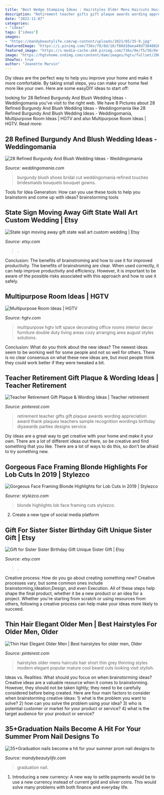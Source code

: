```yaml
---
title: "Best Wedge Stamping Ideas : Hairstyles Older Mens Haircuts Hair Short Thin Grey Thinning Styles Modern Elegant Popular Mature Cool Beard Cuts Looking Visit Stylish"
description: "Retirement teacher gifts gift plaque awards wording appreciation award thank plaques teachers sample recognition wordings birthday diyawards parties designs service"
date: "2022-11-07"
categories:
- "ideas"
tags: ["ideas"]
images:
- "https://mandybeautylife.com/wp-content/uploads/2021/05/35-9.jpg"
featuredImage: "https://i.pinimg.com/736x/f8/8d/10/f88d10aea49d73040826b49df6037dfb.jpg"
featured_image: "https://s-media-cache-ak0.pinimg.com/736x/0e/f5/50/0ef5503f76b07fc5393c56c352584543--teacher-retirement-gifts-best-music.jpg"
image: "https://hgtvhome.sndimg.com/content/dam/images/hgtv/fullset/2006/12/20/0/august_deskarea.jpg.rend.hgtvcom.966.725.suffix/1400939475958.jpeg"
ShowToc: true
author: "Jeanette Marvin"
---
```



Diy ideas are the perfect way to help you improve your home and make it more comfortable. By taking small steps, you can make your home feel more like your own. Here are some easyDIY ideas to start off: 

	

		
looking for 28 Refined Burgundy And Blush Wedding Ideas - Weddingomania you've visit to the right web. We have 8 Pictures about 28 Refined Burgundy And Blush Wedding Ideas - Weddingomania like 28 Refined Burgundy And Blush Wedding Ideas - Weddingomania, Multipurpose Room Ideas | HGTV and also Multipurpose Room Ideas | HGTV. Read more:
		
    
## 28 Refined Burgundy And Blush Wedding Ideas - Weddingomania

<img loading=lazy src="https://i.weddingomania.com/2016/08/16-laset-cut-burgundy-wedidng-shoes.jpg" onerror="this.onerror=null;this.src='https://tse3.mm.bing.net/th?id=OIP.b1H9LEMT14zSPoa3s7EpKAHaIQ&amp;pid=15.1';" alt="28 Refined Burgundy And Blush Wedding Ideas - Weddingomania">

_Source: weddingomania.com_

>burgundy blush shoes bridal cut weddingomania refined touches bridesmaids bouquets bouquet gowns. 

	

Tools for Idea Generation: How can you use these tools to help you brainstorm and come up with ideas?
brainstorming tools 
    
## State Sign Moving Away Gift State Wall Art Custom Wedding | Etsy

<img loading=lazy src="https://i.etsystatic.com/10795205/r/il/830758/1528155480/il_794xN.1528155480_boq3.jpg" onerror="this.onerror=null;this.src='https://tse2.mm.bing.net/th?id=OIP.m8gu92pKHTT2791kfLIQ2wHaJ4&amp;pid=15.1';" alt="State sign moving away gift state wall art custom wedding | Etsy">

_Source: etsy.com_

>. 

	

Conclusion: The benefits of brainstroming and how to use it for improved productivity.
The benefits of brainstroming are clear. When used correctly, it can help improve productivity and efficiency. However, it is important to be aware of the possible risks associated with this approach and how to use it safely.

    
## Multipurpose Room Ideas | HGTV

<img loading=lazy src="https://hgtvhome.sndimg.com/content/dam/images/hgtv/fullset/2006/12/20/0/august_deskarea.jpg.rend.hgtvcom.966.725.suffix/1400939475958.jpeg" onerror="this.onerror=null;this.src='https://tse3.mm.bing.net/th?id=OIP.zmC-qlJ1i6aOEBqX3jjOzQHaFj&amp;pid=15.1';" alt="Multipurpose Room Ideas | HGTV">

_Source: hgtv.com_

>multipurpose hgtv loft space decorating office rooms interior decor furniture double duty living areas cozy arranging area august styles solutions. 

	

Conclusion: What do you think about the new ideas?
The newest ideas seem to be working well for some people and not so well for others. There is no clear consensus on what these new ideas are, but most people think they could work better if they were tweaked a bit.

    
## Teacher Retirement Gift Plaque &amp; Wording Ideas | Teacher Retirement

<img loading=lazy src="https://s-media-cache-ak0.pinimg.com/736x/0e/f5/50/0ef5503f76b07fc5393c56c352584543--teacher-retirement-gifts-best-music.jpg" onerror="this.onerror=null;this.src='https://tse4.mm.bing.net/th?id=OIP.7HBroh2vcFpD6GWVHCpGRQHaJ_&amp;pid=15.1';" alt="Teacher Retirement Gift Plaque &amp; Wording Ideas | Teacher retirement">

_Source: pinterest.com_

>retirement teacher gifts gift plaque awards wording appreciation award thank plaques teachers sample recognition wordings birthday diyawards parties designs service. 

	

Diy ideas are a great way to get creative with your home and make it your own. There are a lot of different ideas out there, so be creative and find something that you like. There are a lot of ways to do this, so don't be afraid to try something new.

    
## Gorgeous Face Framing Blonde Highlights For Lob Cuts In 2019 | Stylezco

<img loading=lazy src="https://i1.wp.com/www.stylezco.com/wp-content/uploads/2019/04/Face-Framing-Blonde-Highlights-for-Lob-Cuts.jpeg?fit=593%2C798&amp;ssl=1" onerror="this.onerror=null;this.src='https://tse4.mm.bing.net/th?id=OIP.4v6qM1P4CM0NeotEYsoTIwHaJ9&amp;pid=15.1';" alt="Gorgeous Face Framing Blonde Highlights for Lob Cuts in 2019 | Stylezco">

_Source: stylezco.com_

>blonde highlights lob face framing cuts stylezco. 

	

2. Create a new type of social media platform

    
## Gift For Sister Sister Birthday Gift Unique Sister Gift | Etsy

<img loading=lazy src="https://i.etsystatic.com/5762947/r/il/56f000/2304640562/il_794xN.2304640562_8cms.jpg" onerror="this.onerror=null;this.src='https://tse3.mm.bing.net/th?id=OIP.FbV8UvEkYcIHIlOAsHxNMAHaHa&amp;pid=15.1';" alt="Gift for Sister Sister Birthday Gift Unique Sister Gift | Etsy">

_Source: etsy.com_

>. 

	

Creative process: How do you go about creating something new?
Creative processes vary, but some common ones include brainstorming,Ideation,Design, and even Execution. All of these steps help shape the final product, whether it be a new product or an idea for a project. Whether you're starting from scratch or using resources from others, following a creative process can help make your ideas more likely to succeed.

    
## Thin Hair Elegant Older Men | Best Hairstyles For Older Men, Older

<img loading=lazy src="https://i.pinimg.com/736x/f8/8d/10/f88d10aea49d73040826b49df6037dfb.jpg" onerror="this.onerror=null;this.src='https://tse1.mm.bing.net/th?id=OIP.5XTHg6n8Gma72RT7DphHIwHaJ-&amp;pid=15.1';" alt="Thin Hair Elegant Older Men | Best hairstyles for older men, Older">

_Source: pinterest.com_

>hairstyles older mens haircuts hair short thin grey thinning styles modern elegant popular mature cool beard cuts looking visit stylish. 

	

Ideas vs. Realities: What should you focus on when brainstorming ideas?
Creative ideas are a valuable resource when it comes to brainstorming. However, they should not be taken lightly; they need to be carefully considered before being created. Here are four main factors to consider when brainstorming creative ideas: 1) what is the problem you want to solve? 2) how can you solve the problem using your idea? 3) who is potential customer or market for your product or service? 4) what is the target audience for your product or service?

    
## 35+Graduation Nails Become A Hit For Your Summer Prom Nail Designs To

<img loading=lazy src="https://mandybeautylife.com/wp-content/uploads/2021/05/35-9.jpg" onerror="this.onerror=null;this.src='https://tse4.mm.bing.net/th?id=OIP.UjhSGeMbf0eFkdZ0kdAixwHaLH&amp;pid=15.1';" alt="35+Graduation nails become a hit for your summer prom nail designs to">

_Source: mandybeautylife.com_

>graduation nail. 

	

1. Introducing a new currency: A new way to settle payments would be to use a new currency instead of current gold and silver coins. This would solve many problems with both finance and everyday life.

